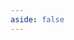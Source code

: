 ```yaml
---
aside: false
---
```


<style>
	.emoji-box {
		display: grid;
		grid-template-columns: repeat(2, auto);
		max-width: 100%;
		text-align: center;
	}

	.emoji-item {
		display: flex;
		position: relative;
		width: 100%;
		margin-bottom: 16px;
	}

	.emoji-item-icon {
		display: block;
		margin-right: 8px;
	}

	.emoji-item-text {
		display: block;
		white-space: nowrap;
		overflow: hidden;
		text-overflow: ellipsis;
	}
</style>

<!--@include: ../components/emoji.md-->
